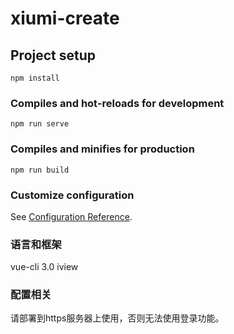 # xiumi-create

## Project setup
```
npm install
```

### Compiles and hot-reloads for development
```
npm run serve
```

### Compiles and minifies for production
```
npm run build
```

### Customize configuration
See [Configuration Reference](https://cli.vuejs.org/config/).

### 语言和框架
vue-cli 3.0 iview

### 配置相关
请部署到https服务器上使用，否则无法使用登录功能。